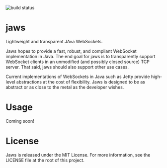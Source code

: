 ![build status](https://travis-ci.org/bmcdorman/jaws.png)

jaws
====

Lightweight and transparent JAva WebSockets.

Jaws hopes to provide a fast, robust, and compliant WebSocket implementation in Java. The end goal for
jaws is to transparently support WebSocket clients in an unmodified (and possibly closed source) TCP server. That
said, jaws should also support other use cases.

Current implementations of WebSockets in Java such as Jetty provide high-level abstractions at the cost of flexibility.
Jaws is designed to be as abstract or as close to the metal as the developer wishes.

Usage
=====

Coming soon!

License
=======

Jaws is released under the MIT License. For more information, see the LICENSE file at the root of this project.

